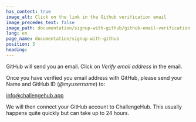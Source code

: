 ```yaml
---
has_content: true
image_alt: Click on the link in the Github verification email
image_precedes_text: false
image_path: documentation/signup-with-github/github-email-verification.jpg
lang: en
page_name: documentation/signup-with-github
position: 5
heading:
---
```


GitHub will send you an email. Click on *Verify email address* in the email.

Once you have verified you email address with GitHub, please send your Name and GitHub ID (_@myusername_) to:

[info@challengehub.app](mailto:info@challengehub.app?subject=ChallengeHub%20registration:%20GitHub%20ID)


We will then connect your GitHub account to ChallengeHub. This usually happens quite quickly but can take up to 24 hours.
